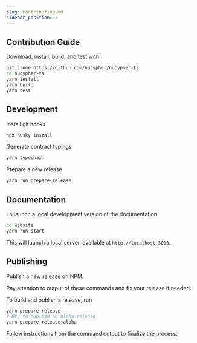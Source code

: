 ```yaml
---
slug: Contributing.md
sidebar_position: 2
---
```


## Contribution Guide

Download, install, build, and test with:

```bash
git clone https://github.com/nucypher/nucypher-ts
cd nucypher-ts
yarn install
yarn build
yarn test
```

## Development

Install git hooks

```bash
npx husky install
```

Generate contract typings

```bash
yarn typechain
```

Prepare a new release

```bash
yarn run prepare-release
```

## Documentation

To launch a local development version of the documentation:

```bash
cd website
yarn run start
```
This will launch a local server, available at `http://localhost:3000`.

## Publishing

Publish a new release on NPM.

Pay attention to output of these commands and fix your release if needed.

To build and publish a release, run

```bash
yarn prepare-release
# Or, to publish an alpha release
yarn prepare-release:alpha
```

Follow instructions from the command output to finalize the process.